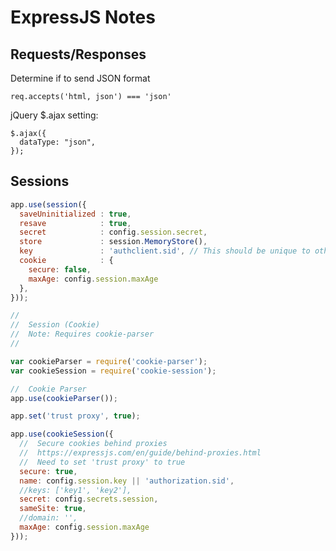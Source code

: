 # ExpressJS Notes #


## Requests/Responses ##


Determine if to send JSON format
```
req.accepts('html, json') === 'json'
```


jQuery $.ajax setting:
```
$.ajax({
  dataType: "json",
});
```




## Sessions ##

```javascript
app.use(session({
  saveUninitialized : true,
  resave            : true,
  secret            : config.session.secret,
  store             : session.MemoryStore(),
  key               : 'authclient.sid', // This should be unique to other apps while developing
  cookie            : {
    secure: false,
    maxAge: config.session.maxAge
  },
}));
```


```javascript
//
//  Session (Cookie)
//  Note: Requires cookie-parser
//

var cookieParser = require('cookie-parser');
var cookieSession = require('cookie-session');

//  Cookie Parser
app.use(cookieParser());

app.set('trust proxy', true);

app.use(cookieSession({
  //  Secure cookies behind proxies
  //  https://expressjs.com/en/guide/behind-proxies.html
  //  Need to set 'trust proxy' to true
  secure: true,
  name: config.session.key || 'authorization.sid',
  //keys: ['key1', 'key2'],
  secret: config.secrets.session,
  sameSite: true,
  //domain: '',
  maxAge: config.session.maxAge
}));
```
